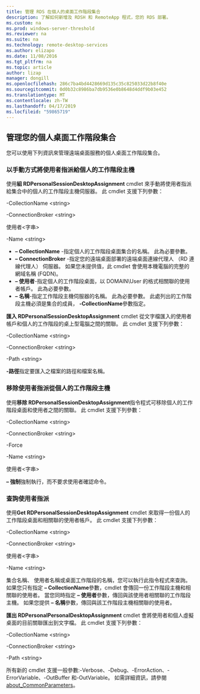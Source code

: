 ```yaml
---
title: 管理 RDS 在個人的桌面工作階段集合
description: 了解如何新增及 RDSH 和 RemoteApp 程式，您的 RDS 部署。
ms.custom: na
ms.prod: windows-server-threshold
ms.reviewer: na
ms.suite: na
ms.technology: remote-desktop-services
ms.author: elizapo
ms.date: 11/08/2016
ms.tgt_pltfrm: na
ms.topic: article
author: lizap
manager: dongill
ms.openlocfilehash: 286c7ba4bd4428669d135c35c825033d22b8f40e
ms.sourcegitcommit: 0d0b32c8986ba7db9536e0b8648d4ddf9b03e452
ms.translationtype: MT
ms.contentlocale: zh-TW
ms.lasthandoff: 04/17/2019
ms.locfileid: "59865719"
---
```

## <a name="manage-your-personal-desktop-session-collections"></a>管理您的個人桌面工作階段集合

您可以使用下列資訊來管理遠端桌面服務的個人桌面工作階段集合。

### <a name="manually-assign-a-user-to-a-personal-session-host"></a>以手動方式將使用者指派給個人的工作階段主機
使用**組 RDPersonalSessionDesktopAssignment** cmdlet 來手動將使用者指派給集合中的個人的工作階段主機伺服器。 此 cmdlet 支援下列參數：

-CollectionName \<string\>

-ConnectionBroker \<string\> 

使用者\<字串\>

-Name \<string\>

- **– CollectionName** -指定個人的工作階段桌面集合的名稱。 此為必要參數。
- **– ConnectionBroker** -指定您的遠端桌面部署的遠端桌面連線代理人 （RD 連線代理人） 伺服器。 如果您未提供值，此 cmdlet 會使用本機電腦的完整的網域名稱 (FQDN)。
- **– 使用者**-指定個人的工作階段桌面，以 DOMAIN\User 的格式相關聯的使用者帳戶。 此為必要參數。
- **– 名稱**-指定工作階段主機伺服器的名稱。 此為必要參數。 此處列出的工作階段主機必須是集合的成員， **-CollectionName**參數指定。

**匯入 RDPersonalSessionDesktopAssignment** cmdlet 從文字檔匯入的使用者帳戶和個人的工作階段的桌上型電腦之間的關聯。 此 cmdlet 支援下列參數：

-CollectionName \<string\>

-ConnectionBroker \<string\>

-Path \<string>

**-路徑**指定要匯入之檔案的路徑和檔案名稱。
 
### <a name="removing-a-user-assignment-from-a-personal-session-host"></a>移除使用者指派從個人的工作階段主機
使用**移除 RDPersonalSessionDesktopAssignment**指令程式可移除個人的工作階段桌面和使用者之間的關聯。 此 cmdlet 支援下列參數：

-CollectionName \<string\>

-ConnectionBroker \<string\>

-Force

-Name \<string\>

使用者\<字串\>

**– 強制**強制執行，而不要求使用者確認命令。

### <a name="query-user-assignments"></a>查詢使用者指派
使用**Get RDPersonalSessionDesktopAssignment** cmdlet 來取得一份個人的工作階段桌面和相關聯的使用者帳戶。 此 cmdlet 支援下列參數：

-CollectionName \<string\>

-ConnectionBroker \<string\>

使用者\<字串\>

-Name \<string\>

集合名稱、 使用者名稱或桌面工作階段的名稱，您可以執行此指令程式來查詢。 如果您只有指定 **– CollectionName**參數，cmdlet 會傳回一份工作階段主機和相關聯的使用者。 當您同時指定 **– 使用者**參數，傳回與該使用者相關聯的工作階段主機。 如果您提供 **– 名稱**參數，傳回與該工作階段主機相關聯的使用者。 


**匯出 RDPersonalPersonalDesktopAssignment** cmdlet 會將使用者和個人虛擬桌面的目前關聯匯出到文字檔。 此 cmdlet 支援下列參數：

-CollectionName \<string\>

-ConnectionBroker \<string\>

-Path \<string\>


所有新的 cmdlet 支援一般參數:-Verbose、-Debug、-ErrorAction、-ErrorVariable、-OutBuffer 和-OutVariable。 如需詳細資訊，請參閱 [about_CommonParameters](https://go.microsoft.com/fwlink/p/?LinkID=113216)。

